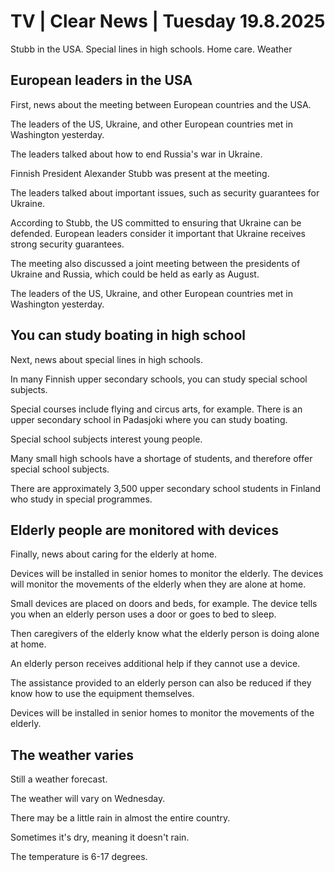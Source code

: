 # TV | Clear News | Tuesday 19.8.2025

Stubb in the USA. Special lines in high schools. Home care. Weather

## European leaders in the USA

First, news about the meeting between European countries and the USA.

The leaders of the US, Ukraine, and other European countries met in Washington yesterday.

The leaders talked about how to end Russia's war in Ukraine.

Finnish President Alexander Stubb was present at the meeting.

The leaders talked about important issues, such as security guarantees for Ukraine.

According to Stubb, the US committed to ensuring that Ukraine can be defended. European leaders consider it important that Ukraine receives strong security guarantees.

The meeting also discussed a joint meeting between the presidents of Ukraine and Russia, which could be held as early as August.

The leaders of the US, Ukraine, and other European countries met in Washington yesterday.

## You can study boating in high school

Next, news about special lines in high schools.

In many Finnish upper secondary schools, you can study special school subjects.

Special courses include flying and circus arts, for example. There is an upper secondary school in Padasjoki where you can study boating.

Special school subjects interest young people.

Many small high schools have a shortage of students, and therefore offer special school subjects.

There are approximately 3,500 upper secondary school students in Finland who study in special programmes.

## Elderly people are monitored with devices

Finally, news about caring for the elderly at home.

Devices will be installed in senior homes to monitor the elderly. The devices will monitor the movements of the elderly when they are alone at home.

Small devices are placed on doors and beds, for example. The device tells you when an elderly person uses a door or goes to bed to sleep.

Then caregivers of the elderly know what the elderly person is doing alone at home.

An elderly person receives additional help if they cannot use a device.

The assistance provided to an elderly person can also be reduced if they know how to use the equipment themselves.

Devices will be installed in senior homes to monitor the movements of the elderly.

## The weather varies

Still a weather forecast.

The weather will vary on Wednesday.

There may be a little rain in almost the entire country.

Sometimes it's dry, meaning it doesn't rain.

The temperature is 6-17 degrees.
